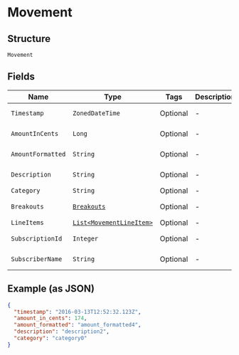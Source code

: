 
# Movement

## Structure

`Movement`

## Fields

| Name | Type | Tags | Description | Getter | Setter |
|  --- | --- | --- | --- | --- | --- |
| `Timestamp` | `ZonedDateTime` | Optional | - | ZonedDateTime getTimestamp() | setTimestamp(ZonedDateTime timestamp) |
| `AmountInCents` | `Long` | Optional | - | Long getAmountInCents() | setAmountInCents(Long amountInCents) |
| `AmountFormatted` | `String` | Optional | - | String getAmountFormatted() | setAmountFormatted(String amountFormatted) |
| `Description` | `String` | Optional | - | String getDescription() | setDescription(String description) |
| `Category` | `String` | Optional | - | String getCategory() | setCategory(String category) |
| `Breakouts` | [`Breakouts`](../../doc/models/breakouts.md) | Optional | - | Breakouts getBreakouts() | setBreakouts(Breakouts breakouts) |
| `LineItems` | [`List<MovementLineItem>`](../../doc/models/movement-line-item.md) | Optional | - | List<MovementLineItem> getLineItems() | setLineItems(List<MovementLineItem> lineItems) |
| `SubscriptionId` | `Integer` | Optional | - | Integer getSubscriptionId() | setSubscriptionId(Integer subscriptionId) |
| `SubscriberName` | `String` | Optional | - | String getSubscriberName() | setSubscriberName(String subscriberName) |

## Example (as JSON)

```json
{
  "timestamp": "2016-03-13T12:52:32.123Z",
  "amount_in_cents": 174,
  "amount_formatted": "amount_formatted4",
  "description": "description2",
  "category": "category0"
}
```

